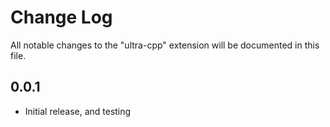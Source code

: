 # Change Log

All notable changes to the "ultra-cpp" extension will be documented in this file.

## 0.0.1

- Initial release, and testing